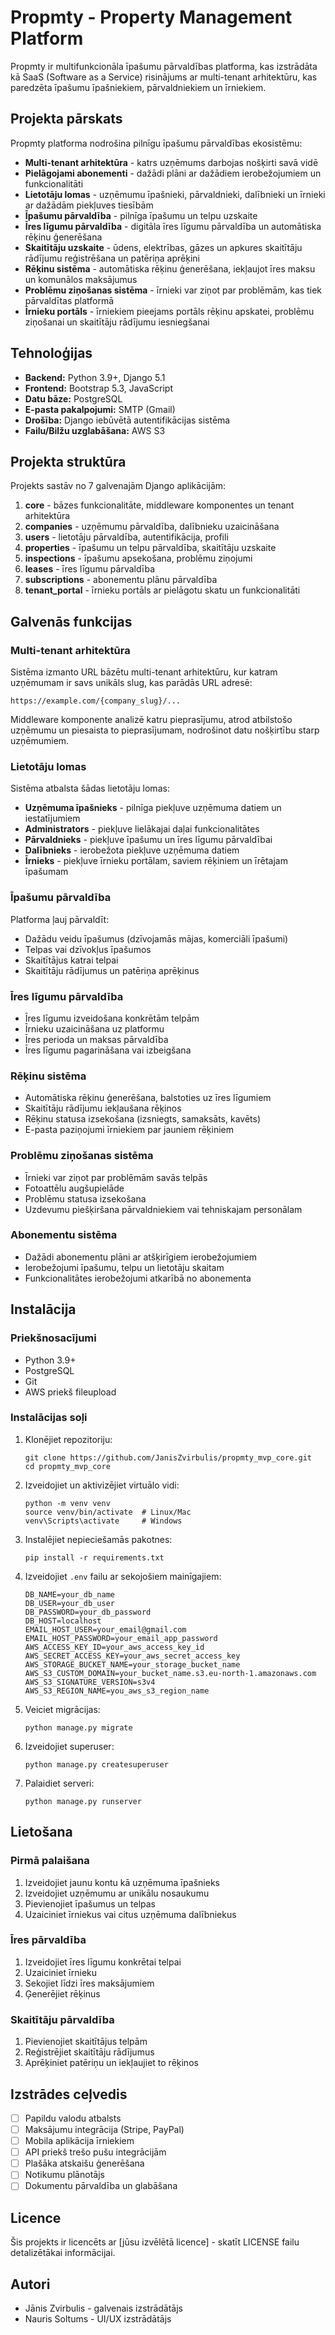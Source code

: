 # Propmty - Property Management Platform

Propmty ir multifunkcionāla īpašumu pārvaldības platforma, kas izstrādāta kā SaaS (Software as a Service) risinājums ar multi-tenant arhitektūru, kas paredzēta īpašumu īpašniekiem, pārvaldniekiem un īrniekiem.

## Projekta pārskats

Propmty platforma nodrošina pilnīgu īpašumu pārvaldības ekosistēmu:

- **Multi-tenant arhitektūra** - katrs uzņēmums darbojas nošķirti savā vidē
- **Pielāgojami abonementi** - dažādi plāni ar dažādiem ierobežojumiem un funkcionalitāti
- **Lietotāju lomas** - uzņēmumu īpašnieki, pārvaldnieki, dalībnieki un īrnieki ar dažādām piekļuves tiesībām
- **Īpašumu pārvaldība** - pilnīga īpašumu un telpu uzskaite
- **Īres līgumu pārvaldība** - digitāla īres līgumu pārvaldība un automātiska rēķinu ģenerēšana
- **Skaitītāju uzskaite** - ūdens, elektrības, gāzes un apkures skaitītāju rādījumu reģistrēšana un patēriņa aprēķini
- **Rēķinu sistēma** - automātiska rēķinu ģenerēšana, iekļaujot īres maksu un komunālos maksājumus
- **Problēmu ziņošanas sistēma** - īrnieki var ziņot par problēmām, kas tiek pārvaldītas platformā
- **Īrnieku portāls** - īrniekiem pieejams portāls rēķinu apskatei, problēmu ziņošanai un skaitītāju rādījumu iesniegšanai

## Tehnoloģijas

- **Backend:** Python 3.9+, Django 5.1
- **Frontend:** Bootstrap 5.3, JavaScript
- **Datu bāze:** PostgreSQL
- **E-pasta pakalpojumi:** SMTP (Gmail)
- **Drošība:** Django iebūvētā autentifikācijas sistēma
- **Failu/Bilžu uzglabāšana:** AWS S3 

## Projekta struktūra

Projekts sastāv no 7 galvenajām Django aplikācijām:

1. **core** - bāzes funkcionalitāte, middleware komponentes un tenant arhitektūra
2. **companies** - uzņēmumu pārvaldība, dalībnieku uzaicināšana
3. **users** - lietotāju pārvaldība, autentifikācija, profili
4. **properties** - īpašumu un telpu pārvaldība, skaitītāju uzskaite
5. **inspections** - īpašumu apsekošana, problēmu ziņojumi
6. **leases** - īres līgumu pārvaldība
7. **subscriptions** - abonementu plānu pārvaldība
8. **tenant_portal** - īrnieku portāls ar pielāgotu skatu un funkcionalitāti

## Galvenās funkcijas

### Multi-tenant arhitektūra

Sistēma izmanto URL bāzētu multi-tenant arhitektūru, kur katram uzņēmumam ir savs unikāls slug, kas parādās URL adresē:

```
https://example.com/{company_slug}/...
```

Middleware komponente analizē katru pieprasījumu, atrod atbilstošo uzņēmumu un piesaista to pieprasījumam, nodrošinot datu nošķirtību starp uzņēmumiem.

### Lietotāju lomas

Sistēma atbalsta šādas lietotāju lomas:

- **Uzņēmuma īpašnieks** - pilnīga piekļuve uzņēmuma datiem un iestatījumiem
- **Administrators** - piekļuve lielākajai daļai funkcionalitātes
- **Pārvaldnieks** - piekļuve īpašumu un īres līgumu pārvaldībai
- **Dalībnieks** - ierobežota piekļuve uzņēmuma datiem
- **Īrnieks** - piekļuve īrnieku portālam, saviem rēķiniem un īrētajam īpašumam

### Īpašumu pārvaldība

Platforma ļauj pārvaldīt:

- Dažādu veidu īpašumus (dzīvojamās mājas, komerciāli īpašumi)
- Telpas vai dzīvokļus īpašumos
- Skaitītājus katrai telpai
- Skaitītāju rādījumus un patēriņa aprēķinus

### Īres līgumu pārvaldība

- Īres līgumu izveidošana konkrētām telpām
- Īrnieku uzaicināšana uz platformu
- Īres perioda un maksas pārvaldība
- Īres līgumu pagarināšana vai izbeigšana

### Rēķinu sistēma

- Automātiska rēķinu ģenerēšana, balstoties uz īres līgumiem
- Skaitītāju rādījumu iekļaušana rēķinos
- Rēķinu statusa izsekošana (izsniegts, samaksāts, kavēts)
- E-pasta paziņojumi īrniekiem par jauniem rēķiniem

### Problēmu ziņošanas sistēma

- Īrnieki var ziņot par problēmām savās telpās
- Fotoattēlu augšupielāde
- Problēmu statusa izsekošana
- Uzdevumu piešķiršana pārvaldniekiem vai tehniskajam personālam

### Abonementu sistēma

- Dažādi abonementu plāni ar atšķirīgiem ierobežojumiem
- Ierobežojumi īpašumu, telpu un lietotāju skaitam
- Funkcionalitātes ierobežojumi atkarībā no abonementa

## Instalācija

### Priekšnosacījumi

- Python 3.9+
- PostgreSQL
- Git
- AWS priekš fileupload

### Instalācijas soļi

1. Klonējiet repozitoriju:
   ```
   git clone https://github.com/JanisZvirbulis/propmty_mvp_core.git
   cd propmty_mvp_core
   ```

2. Izveidojiet un aktivizējiet virtuālo vidi:
   ```
   python -m venv venv
   source venv/bin/activate  # Linux/Mac
   venv\Scripts\activate     # Windows
   ```

3. Instalējiet nepieciešamās pakotnes:
   ```
   pip install -r requirements.txt
   ```

4. Izveidojiet `.env` failu ar sekojošiem mainīgajiem:
   ```
   DB_NAME=your_db_name
   DB_USER=your_db_user
   DB_PASSWORD=your_db_password
   DB_HOST=localhost
   EMAIL_HOST_USER=your_email@gmail.com
   EMAIL_HOST_PASSWORD=your_email_app_password
   AWS_ACCESS_KEY_ID=your_aws_access_key_id
   AWS_SECRET_ACCESS_KEY=your_aws_secret_access_key
   AWS_STORAGE_BUCKET_NAME=your_storage_bucket_name
   AWS_S3_CUSTOM_DOMAIN=your_bucket_name.s3.eu-north-1.amazonaws.com
   AWS_S3_SIGNATURE_VERSION=s3v4
   AWS_S3_REGION_NAME=you_aws_s3_region_name
   ```

5. Veiciet migrācijas:
   ```
   python manage.py migrate
   ```

6. Izveidojiet superuser:
   ```
   python manage.py createsuperuser
   ```

7. Palaidiet serveri:
   ```
   python manage.py runserver
   ```

## Lietošana

### Pirmā palaišana

1. Izveidojiet jaunu kontu kā uzņēmuma īpašnieks
2. Izveidojiet uzņēmumu ar unikālu nosaukumu
3. Pievienojiet īpašumus un telpas
4. Uzaiciniet īrniekus vai citus uzņēmuma dalībniekus

### Īres pārvaldība

1. Izveidojiet īres līgumu konkrētai telpai
2. Uzaiciniet īrnieku
3. Sekojiet līdzi īres maksājumiem
4. Ģenerējiet rēķinus

### Skaitītāju pārvaldība

1. Pievienojiet skaitītājus telpām
2. Reģistrējiet skaitītāju rādījumus
3. Aprēķiniet patēriņu un iekļaujiet to rēķinos

## Izstrādes ceļvedis

- [ ] Papildu valodu atbalsts
- [ ] Maksājumu integrācija (Stripe, PayPal)
- [ ] Mobila aplikācija īrniekiem
- [ ] API priekš trešo pušu integrācijām
- [ ] Plašāka atskaišu ģenerēšana
- [ ] Notikumu plānotājs
- [ ] Dokumentu pārvaldība un glabāšana

## Licence

Šis projekts ir licencēts ar [jūsu izvēlētā licence] - skatīt LICENSE failu detalizētākai informācijai.

## Autori

- Jānis Zvirbulis - galvenais izstrādātājs
- Nauris Soltums - UI/UX izstrādātājs
